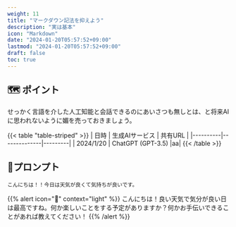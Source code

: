 ```yaml
---
weight: 11
title: "マークダウン記法を抑えよう"
description: "実は基本"
icon: "Markdown"
date: "2024-01-20T05:57:52+09:00"
lastmod: "2024-01-20T05:57:52+09:00"
draft: false
toc: true
---
```


## 🗺️ ポイント 

せっかく言語を介した人工知能と会話できるのにあいさつも無しとは、と将来AIに思われないように媚を売っておきましょう。

{{< table "table-striped" >}}
| 日時 | 生成AIサービス | 共有URL |
|----------|--------------|---------|
| 2024/1/20 | ChatGPT (GPT-3.5) |aa|
{{< /table >}}


## 📃プロンプト

```
こんにちは！！今日は天気が良くて気持ちが良いです。
```
{{% alert icon="🤖" context="light" %}}
こんにちは！良い天気で気分が良い日は最高ですね。何か楽しいことをする予定がありますか？何かお手伝いできることがあれば教えてください！
{{% /alert %}}
